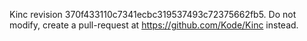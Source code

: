 Kinc revision 370f433110c7341ecbc319537493c72375662fb5.
Do not modify, create a pull-request at https://github.com/Kode/Kinc instead.
